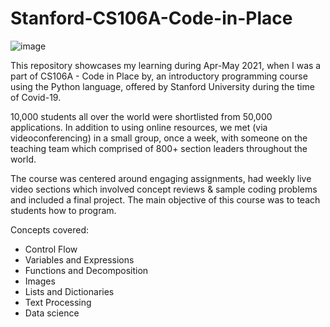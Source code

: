 # Stanford-CS106A-Code-in-Place
![image](https://user-images.githubusercontent.com/77860201/119242217-bc542480-bb79-11eb-8f4f-10b415ac70a6.png)

This repository showcases my learning during Apr-May 2021, when I was a part of CS106A - Code in Place by, an introductory programming course using the Python language, offered by Stanford University during the time of Covid-19.

10,000 students all over the world were shortlisted from 50,000 applications. In addition to using online resources, we met (via videoconferencing) in a small group, once a week, with someone on the teaching team which comprised of 800+ section leaders throughout the world.

The course was centered around engaging assignments, had weekly live video sections which involved concept reviews & sample coding problems and included a final project. The main objective of this course was to teach students how to program.

Concepts covered:

- Control Flow
- Variables and Expressions
- Functions and Decomposition
- Images
- Lists and Dictionaries
- Text Processing
- Data science
